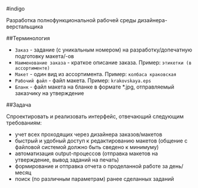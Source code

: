 #indigo

Разработка полнофункциональной рабочей среды дизайнера-верстальщика

##Терминология

* `Заказ` - задание (с уникальным номером) на разработку/допечатную подготовку макета/-ов
* `Наименование заказа` - краткое описание заказа. Пример: `этикетки (в ассортименте)`
* `Макет` - один вид из ассортимента. Пример: `колбаса краковская`
* `Рабочий файл` - файл макета. Пример: `krakovskaya.eps`
* `Бланк` - файл макета на бланке в формате *.jpg, отправляемый заказчику на утверждение

##Задача

Спроектировать и реализовать интерфейс, отвечающий следующим требованиям:

* учет всех проходящих через дизайнера заказов/макетов
* быстрый и удобный доступ к редактированию макетов (общение с файловой системой должно быть сведено к минимуму)
* автоматизация output-процессов (отправка макетов на утверждение, вывод заданий на печать)
* формирование и отправка отчета о проделанной работе за день/месяц
* поиск (по различным параметрам) ранее сделанных заданий


